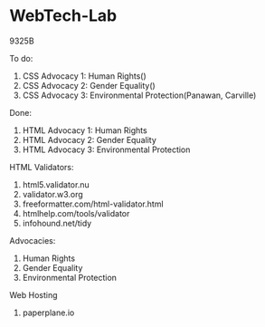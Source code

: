 # WebTech-Lab
9325B 

To do:
1. CSS Advocacy 1: Human Rights()
2. CSS Advocacy 2: Gender Equality()
3. CSS Advocacy 3: Environmental Protection(Panawan, Carville)

Done:
1. HTML Advocacy 1: Human Rights
2. HTML Advocacy 2: Gender Equality
3. HTML Advocacy 3: Environmental Protection

HTML Validators:
1. html5.validator.nu
2. validator.w3.org
3. freeformatter.com/html-validator.html 
4. htmlhelp.com/tools/validator
5. infohound.net/tidy

Advocacies:
1. Human Rights
2. Gender Equality
3. Environmental Protection

Web Hosting
1. paperplane.io